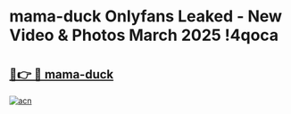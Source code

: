 # mama-duck Onlyfans Leaked - New Video & Photos March 2025 !4qoca

# <h2><a href="https://26wjn1.iuczelnia.edu.pl?title=mama-duck&ref=4qoca">🔗👉 🔴 mama-duck</a></h2>

[![acn](https://github.com/user-attachments/assets/0f9c940e-d8b0-45ae-aac7-cd30a18b3e1c)](https://26wjn1.iuczelnia.edu.pl?title=mama-duck&ref=4qoca)

